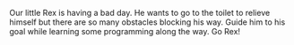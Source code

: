 Our little Rex is having a bad day. He wants to go to the toilet to relieve himself but there are so many obstacles blocking his way. Guide him to his goal while learning some programming along the way. Go Rex!
